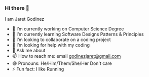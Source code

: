 ### Hi there 👋

I am Jaret Godinez

- 🔭 I’m currently working on Computer Science Degree
- 🌱 I’m currently learning Software Designs Patterns & Principles
- 👯 I’m looking to collaborate on a coding project
- 🤔 I’m looking for help with my coding
- 💬 Ask me about 
- 📫 How to reach me: email godinezjaret@gmail.com
- 😄 Pronouns: He/Him/Them/She/Her Don't care
- ⚡ Fun fact: I like Running
